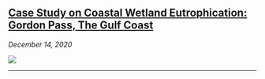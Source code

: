 ## [Case Study on Coastal Wetland Eutrophication: Gordon Pass, The Gulf Coast](assets/samples/Coastal_Wetland_Eutrophication.pdf)
*December 14, 2020*

![](https://cdn2.picryl.com/photo/2020/07/25/harmful-algal-blooms-are-a-challenging-problem-that-f7f40e-1024.jpg)

---